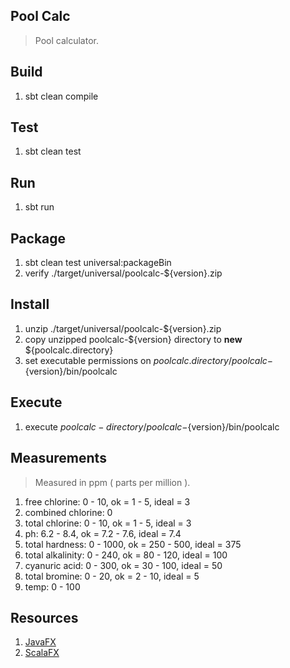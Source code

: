 Pool Calc
---------
>Pool calculator.

Build
-----
1. sbt clean compile

Test
----
1. sbt clean test

Run
---
1. sbt run

Package
-------
1. sbt clean test universal:packageBin
2. verify ./target/universal/poolcalc-${version}.zip

Install
-------
1. unzip ./target/universal/poolcalc-${version}.zip
2. copy unzipped poolcalc-${version} directory to **new** ${poolcalc.directory}
3. set executable permissions on ${poolcalc.directory}/poolcalc-${version}/bin/poolcalc

Execute
-------
1. execute ${poolcalc-directory}/poolcalc-${version}/bin/poolcalc

Measurements
------------
>Measured in ppm ( parts per million ).
1. free chlorine: 0 - 10, ok = 1 - 5, ideal = 3
2. combined chlorine: 0
3. total chlorine: 0 - 10, ok = 1 - 5, ideal = 3
4. ph: 6.2 - 8.4, ok = 7.2 - 7.6, ideal = 7.4
5. total hardness: 0 - 1000, ok = 250 - 500, ideal = 375
6. total alkalinity: 0 - 240, ok = 80 - 120, ideal = 100
7. cyanuric acid: 0 - 300, ok = 30 - 100, ideal = 50
8. total bromine: 0 - 20, ok = 2 - 10, ideal = 5
9. temp: 0 - 100

Resources
---------
1. [JavaFX](https://openjfx.io/index.html)
2. [ScalaFX](http://www.scalafx.org/)